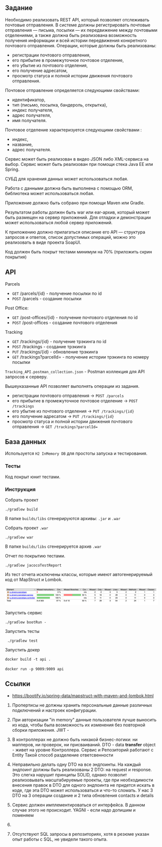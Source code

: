 ## Задание

Необходимо реализовать REST API, который позволяет отслеживать почтовые отправления.
В системе должны регистрировать почтовые отправления — письма, посылки — их передвижение между почтовыми отделениями, а также должна быть реализована возможность получения информации и всей истории передвижения конкретного почтового отправления.
Операции, которые должны быть реализованы:
- регистрации почтового отправления,
- его прибытие в промежуточное почтовое отделение,
- его убытие из почтового отделения,
- его получение адресатом,
- просмотр статуса и полной истории движения почтового отправления.

Почтовое отправление определяется следующими свойствами:
- идентификатор,
- тип (письмо, посылка, бандероль, открытка),
- индекс получателя,
- адрес получателя,
- имя получателя.

Почтовое отделение характеризуется следующими свойствами :
- индекс,
- название,
- адрес получателя.

Сервис может быть реализован в видео JSON либо XML-сервиса на выбор. Сервис может быть реализован при помощи стека Java EE или Spring.

СУБД для хранения данных может использоваться любая.

Работа с данными должна быть выполнена с помощью ORM, библиотека может использоваться любая.

Приложение должно быть собрано при помощи Maven или Gradle.

Результатом работы должен быть war или ear-архив, который может быть размещен на сервер приложений. Для отладки и демонстрации может использоваться любой сервер приложений.

К приложению должно прилагаться описание его API — структура запросов и ответов, список допустимых операций, можно это реализовать в виде проекта SoapUI.

Код должен быть покрыт тестами минимум на 70% (приложить скрин покрытия)


## API


Parcels
- `GET`     /parcels/{id} - получение посылки по id
- `POST`    /parcels - создание посылки

Post Office:
- `GET`     /post-offices/{id} - получение почтового отделения по id
- `POST`    /post-offices - создание почтового отделения

Tracking
- `GET`     /trackings/{id} - получение трэкинга по id
- `POST`    /trackings - создание трэкинга
- `PUT`    /trackings/{id} - обновление трэкинга
- `GET`    /trackings?parcelId= - получение истории трэкинга по номеру посылки

`Tracking_API.postman_collection.json` - Postman коллекция для API запросов к серверу.

Вышеуказанные API позволяет выполнять операции из задания.

- регистрации почтового отправления -> `POST /parcels`
- его прибытие в промежуточное почтовое отделение -> `POST /trackings`
- его убытие из почтового отделения -> `PUT /trackings/{id}`
- его получение адресатом -> `PUT /trackings/{id}`
- просмотр статуса и полной истории движения почтового отправления -> `GET /trackings?parcelId=`

## База данных

Используется `H2 InMemory DB` для простоты запуска и тестирования.


### Тесты

Код покрыт юнит тестами. 



### Инструкция

Собрать проект
```
./gradlew build 
```

В папке `builds/libs` сгенерируются архивы: `.jar` и `.war`


Собрать проект `.war`
```
./gradlew war 
```

В папке `builds/libs` сгенерируется архив `.war`


Отчет по покрытию тестами. 
```
./gradlew jacocoTestReport
```
Из тест отчета исключены классы, которые имеют автогенерируемый код от MapStruct и Lombok.

![test-coverage-report](./test-coverage-report.png)



Запустить сервис
```
./gradlew bootRun - 
```

Запустить тесты

``` 
 ./gradlew test
```


Запустить докер

```
docker build -t api .

docker run -p 9009:9009 api
```

## Ссылки

- https://bootify.io/spring-data/mapstruct-with-maven-and-lombok.html



1) Пропертисы не должны хранить персональные данные различных подключений и настроек конфигурации.
2) При авторизации "in memory" данные пользователя лучше выносить из
   кода, чтобы была возможность их изменения без повторной сборки
   приложения.
JWT - 
3) В контроллерах не должно быть никакой бизнес-логики: ни мапперов, ни
   проверок, ни присваиваний.
DTO - data **transfer** object - живет на уровне Контроллера. 
Сервис и Репозиторий работают с Entity
Такой способ разделение ответсвенности
4) Неправильно делать одну DTO на все эндпоинты. На каждый эндпоинт
   должны быть реализованы 2 DTO: на request и response. Это слегка нарушит
   принципы SOLID, однако позволит реализовывать масштабируемые проекты,
   где при необходимости внесения правок в DTO для одного эндпоинта не
   придется искать в коде, где эта DTO может использоваться и что-то
   сломать.
У нас 3 DTO на 3 операции создание и 2 типа обновления contacts и details

5) Сервис должен имплементироваться от интерфейса. В данном случае этого
   не происходит.
YAGNI - если надо допишим и поменяем
6) 
7) Отсутствуют SQL запросы в репозиториях, хотя в резюме указан опыт
   работы с SQL, не увидели такого опыта.
